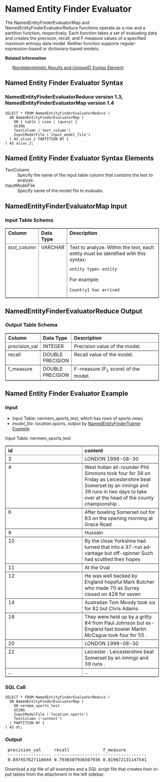 <html><head></head><body><div class="nested0" aria-labelledby="ariaid-title1" topicindex="1" topicid="mdm1507649775932" id="mdm1507649775932"><h1 class="title topictitle1" id="ariaid-title1">Named Entity Finder Evaluator</h1><div class="body conbody">
<p class="p">The NamedEntityFinderEvaluatorMap and NamedEntityFinderEvaluatorReduce functions operate as a row and a partition function, respectively. Each function takes a set of evaluating data and creates the precision, recall, and F-measure values of a specified maximum entropy data model. Neither function supports regular-expression-based or dictionary-based models.</p></div><div class="related-links"><div class="linklistheader"><p></p><b>Related Information</b></div>
<ul class="linklist linklist relinfo"><div class="linklistmember"><a href="qym1549987102806.md">Nondeterministic Results and UniqueID Syntax Element</a></div></ul></div><div class="topic reference nested1" aria-labelledby="ariaid-title2" topicindex="2" topicid="rio1507649945137" xml:lang="en-us" lang="en-us" id="rio1507649945137">
<h2 class="title topictitle2" id="ariaid-title2">Named Entity Finder Evaluator Syntax</h2><div class="body refbody"><div class="section" id="rio1507649945137__section_N1000E_N1000C_N10001">
<h3 class="title sectiontitle">NamedEntityFinderEvaluatorReduce version <span>1.3</span>, NamedEntityFinderEvaluatorMap version <span>1.4</span></h3><pre class="pre codeblock" xml:space="preserve"><code>SELECT * FROM NamedEntityFinderEvaluatorReduce (
  ON NamedEntityFinderEvaluatorMap (
    <span>ON { <var class="keyword varname">table</var> | <var class="keyword varname">view</var> | (<var class="keyword varname">query</var>) }</span>
    USING
    TextColumn ('<var class="keyword varname">text_column</var>')
    InputModelFile ('<var class="keyword varname">input_model_file</var>')
  ) AS <var class="keyword varname">alias_1</var> PARTITION BY 1
) AS <var class="keyword varname">alias_2</var>;</code></pre></div></div></div><div class="topic reference nested1" aria-labelledby="ariaid-title3" topicindex="3" topicid="aui1507650041468" xml:lang="en-us" lang="en-us" id="aui1507650041468">
<h2 class="title topictitle2" id="ariaid-title3">Named Entity Finder Evaluator Syntax Elements</h2><div class="body refbody"><div class="section" id="aui1507650041468__section_N10011_N1000E_N10001"><dl class="dl parml"><dt class="dt pt dlterm">TextColumn</dt><dd class="dd pd">Specify the name of the input table column that contains the text to analyze.</dd><dt class="dt pt dlterm">InputModelFile</dt><dd class="dd pd">Specify name of the model file to evaluate.</dd></dl></div></div></div><div class="topic reference nested1" aria-labelledby="ariaid-title4" topicindex="4" topicid="nmu1507650106545" xml:lang="en-us" lang="en-us" id="nmu1507650106545">
<h2 class="title topictitle2" id="ariaid-title4">NamedEntityFinderEvaluatorMap Input</h2><div class="body refbody"><div class="section" id="nmu1507650106545__section_njv_hqc_ycb">
<h3 class="title sectiontitle">Input Table Schema</h3><div class="tablenoborder"><table cellpadding="4" cellspacing="0" summary="" id="nmu1507650106545__table_N1000E_N1000C_N10001" class="table" frame="border" border="1" rules="all"><div class="caption"></div><colgroup span="1"><col style="width:17.24137931034483%" span="1"></col><col style="width:13.793103448275861%" span="1"></col><col style="width:68.96551724137932%" span="1"></col></colgroup><thead class="thead" style="text-align:left;"><tr class="row"><th class="entry nocellnorowborder" style="vertical-align:top;" id="d405989e144" rowspan="1" colspan="1">Column</th><th class="entry nocellnorowborder" style="vertical-align:top;" id="d405989e146" rowspan="1" colspan="1">Data Type</th><th class="entry cell-norowborder" style="vertical-align:top;" id="d405989e148" rowspan="1" colspan="1">Description</th></tr></thead><tbody class="tbody"><tr class="row"><td class="entry row-nocellborder" style="vertical-align:top;" headers="d405989e144" rowspan="1" colspan="1"><var class="keyword varname">text_column</var></td><td class="entry row-nocellborder" style="vertical-align:top;" headers="d405989e146" rowspan="1" colspan="1">VARCHAR</td><td class="entry cellrowborder" style="vertical-align:top;" headers="d405989e148" rowspan="1" colspan="1">Text to analyze. Within the text, each entity must be identified with this syntax:<pre class="pre codeblock" xml:space="preserve"><code><START:<var class="keyword varname">entity_type</var>> <var class="keyword varname">entity</var> <END></code></pre>
<p class="p">For example:</p><pre class="pre codeblock" xml:space="preserve"><code><START:location>Country1<END> has arrived</code></pre></td></tr></tbody></table></div></div></div></div><div class="topic reference nested1" aria-labelledby="ariaid-title5" topicindex="5" topicid="gvx1507650176292" xml:lang="en-us" lang="en-us" id="gvx1507650176292">
<h2 class="title topictitle2" id="ariaid-title5">NamedEntityFinderEvaluatorReduce Output</h2><div class="body refbody"><div class="section" id="gvx1507650176292__section_svc_gqc_ycb">
<h3 class="title sectiontitle">Output Table Schema</h3><div class="tablenoborder"><table cellpadding="4" cellspacing="0" summary="" id="gvx1507650176292__table_N1000E_N1000C_N10001" class="table" frame="border" border="1" rules="all"><div class="caption"></div><colgroup span="1"><col style="width:16.666666666666664%" span="1"></col><col style="width:16.666666666666664%" span="1"></col><col style="width:66.66666666666666%" span="1"></col></colgroup><thead class="thead" style="text-align:left;"><tr class="row"><th class="entry nocellnorowborder" style="vertical-align:top;" id="d405989e190" rowspan="1" colspan="1">Column</th><th class="entry nocellnorowborder" style="vertical-align:top;" id="d405989e192" rowspan="1" colspan="1">Data Type</th><th class="entry cell-norowborder" style="vertical-align:top;" id="d405989e194" rowspan="1" colspan="1">Description</th></tr></thead><tbody class="tbody"><tr class="row"><td class="entry nocellnorowborder" style="vertical-align:top;" headers="d405989e190" rowspan="1" colspan="1">precision_val</td><td class="entry nocellnorowborder" style="vertical-align:top;" headers="d405989e192" rowspan="1" colspan="1">INTEGER</td><td class="entry cell-norowborder" style="vertical-align:top;" headers="d405989e194" rowspan="1" colspan="1">Precision value of the model.</td></tr><tr class="row"><td class="entry nocellnorowborder" style="vertical-align:top;" headers="d405989e190" rowspan="1" colspan="1">recall</td><td class="entry nocellnorowborder" style="vertical-align:top;" headers="d405989e192" rowspan="1" colspan="1">DOUBLE PRECISION</td><td class="entry cell-norowborder" style="vertical-align:top;" headers="d405989e194" rowspan="1" colspan="1">Recall value of the model.</td></tr><tr class="row"><td class="entry row-nocellborder" style="vertical-align:top;" headers="d405989e190" rowspan="1" colspan="1">f_measure</td><td class="entry row-nocellborder" style="vertical-align:top;" headers="d405989e192" rowspan="1" colspan="1">DOUBLE PRECISION</td><td class="entry cellrowborder" style="vertical-align:top;" headers="d405989e194" rowspan="1" colspan="1">F-measure (F<span><sub>1</sub></span> score) of the model.</td></tr></tbody></table></div></div></div></div><div class="topic reference nested1" aria-labelledby="ariaid-title6" topicindex="6" topicid="uhp1507650264997" xml:lang="en-us" lang="en-us" id="uhp1507650264997">
<h2 class="title topictitle2" id="ariaid-title6">Named Entity Finder Evaluator Example</h2><div class="body refbody"><div class="section" id="uhp1507650264997__section_tvv_qzk_pdb">
<h3 class="title sectiontitle">Input</h3>
<ul class="ul" id="uhp1507650264997__ul_u2c_sw1_j2b">
<li class="li">Input Table: nermem_sports_test, which has rows of sports news</li>
<li class="li"><var class="keyword varname">model_file</var>: location.sports, output by <a href="xpb1558540285690.md#eja1507218101866">NamedEntityFinderTrainer Example</a></li></ul><div class="tablenoborder"><table cellpadding="4" cellspacing="0" summary="" id="uhp1507650264997__table_nx4_wzk_pdb" class="table" frame="border" border="1" rules="all"><div class="caption"><span>Input Table: nermem_sports_test</span></div><colgroup span="1"><col style="width:50%" span="1"></col><col style="width:50%" span="1"></col></colgroup><thead class="thead" style="text-align:left;"><tr class="row"><th class="entry cellrowborder" style="vertical-align:top;" id="d405989e268" rowspan="1" colspan="1">id</th><th class="entry cellrowborder" style="vertical-align:top;" id="d405989e270" rowspan="1" colspan="1">content</th></tr></thead><tbody class="tbody"><tr class="row"><td class="entry cellrowborder" style="vertical-align:top;" headers="d405989e268" rowspan="1" colspan="1">3</td><td class="entry cellrowborder" style="vertical-align:top;" headers="d405989e270" rowspan="1" colspan="1"><START:LOCATION> LONDON <END> 1996-08-30</td></tr><tr class="row"><td class="entry cellrowborder" style="vertical-align:top;" headers="d405989e268" rowspan="1" colspan="1">4</td><td class="entry cellrowborder" style="vertical-align:top;" headers="d405989e270" rowspan="1" colspan="1">West Indian all-rounder <START:PER> Phil Simmons <END> took four for 38 on Friday as <START:ORG> Leicestershire <END> beat <START:ORG> Somerset <END> by an innings and 39 runs in two days to take over at the head of the county championship .</td></tr><tr class="row"><td class="entry cellrowborder" style="vertical-align:top;" headers="d405989e268" rowspan="1" colspan="1">6</td><td class="entry cellrowborder" style="vertical-align:top;" headers="d405989e270" rowspan="1" colspan="1">After bowling <START:ORG> Somerset <END> out for 83 on the opening morning at <START:LOCATION> Grace Road <END></td></tr><tr class="row"><td class="entry cellrowborder" style="vertical-align:top;" headers="d405989e268" rowspan="1" colspan="1">9</td><td class="entry cellrowborder" style="vertical-align:top;" headers="d405989e270" rowspan="1" colspan="1"><START:PER> Hussain <END></td></tr><tr class="row"><td class="entry cellrowborder" style="vertical-align:top;" headers="d405989e268" rowspan="1" colspan="1">10</td><td class="entry cellrowborder" style="vertical-align:top;" headers="d405989e270" rowspan="1" colspan="1">By the close <START:ORG> Yorkshire <END> had turned that into a 37-run advantage but off-spinner <START:PER> Such <END> had scuttled their hopes</td></tr><tr class="row"><td class="entry cellrowborder" style="vertical-align:top;" headers="d405989e268" rowspan="1" colspan="1">11</td><td class="entry cellrowborder" style="vertical-align:top;" headers="d405989e270" rowspan="1" colspan="1">At the <START:LOCATION> Oval <END></td></tr><tr class="row"><td class="entry cellrowborder" style="vertical-align:top;" headers="d405989e268" rowspan="1" colspan="1">12</td><td class="entry cellrowborder" style="vertical-align:top;" headers="d405989e270" rowspan="1" colspan="1">He was well backed by <START:LOCATION> England <END> hopeful <START:PER> Mark Butcher <END> who made 70 as <START:ORG> Surrey <END> closed on 429 for seven</td></tr><tr class="row"><td class="entry cellrowborder" style="vertical-align:top;" headers="d405989e268" rowspan="1" colspan="1">14</td><td class="entry cellrowborder" style="vertical-align:top;" headers="d405989e270" rowspan="1" colspan="1">Australian <START:PER> Tom Moody <END> took six for 82 but <START:PER> Chris Adams <END></td></tr><tr class="row"><td class="entry cellrowborder" style="vertical-align:top;" headers="d405989e268" rowspan="1" colspan="1">16</td><td class="entry cellrowborder" style="vertical-align:top;" headers="d405989e270" rowspan="1" colspan="1">They were held up by a gritty 84 from <START:PER> Paul Johnson <END> but ex-England fast bowler <START:PER> Martin McCague <END> took four for 55 .</td></tr><tr class="row"><td class="entry cellrowborder" style="vertical-align:top;" headers="d405989e268" rowspan="1" colspan="1">20</td><td class="entry cellrowborder" style="vertical-align:top;" headers="d405989e270" rowspan="1" colspan="1"><START:LOCATION> LONDON <END> 1996-08-30</td></tr><tr class="row"><td class="entry cellrowborder" style="vertical-align:top;" headers="d405989e268" rowspan="1" colspan="1">22</td><td class="entry cellrowborder" style="vertical-align:top;" headers="d405989e270" rowspan="1" colspan="1"><START:LOCATION> Leicester <END> : <START:ORG> Leicestershire <END> beat <START:ORG> Somerset <END> by an innings and 39 runs .</td></tr><tr class="row"><td class="entry cellrowborder" style="vertical-align:top;" headers="d405989e268" rowspan="1" colspan="1">...</td><td class="entry cellrowborder" style="vertical-align:top;" headers="d405989e270" rowspan="1" colspan="1">...</td></tr></tbody></table></div></div><div class="section" id="uhp1507650264997__section_bdf_rzk_pdb">
<h3 class="title sectiontitle">SQL Call</h3><pre class="pre codeblock" xml:space="preserve"><code>SELECT * FROM NamedEntityFinderEvaluatorReduce (
  ON NamedEntityFinderEvaluatorMap (
    ON nermem_sports_test
    USING
    InputModelFile ('location.sports')
    TextColumn ('content')
  ) PARTITION BY 1
) AS dt;</code></pre></div><div class="section" id="uhp1507650264997__section_q2p_rzk_pdb">
<h3 class="title sectiontitle">Output</h3><pre class="pre screen" xml:space="preserve"> precision_val     recall             f_measure         
 ----------------- ------------------ ----------------- 
 0.847457627118644 0.7936507936507936 0.819672131147541</pre>
<p class="p">Download a zip file of all examples and a SQL script file that creates their input tables from the attachment in the left sidebar.</p></div></div></div></div></body></html>
